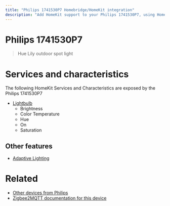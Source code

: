 ```yaml
---
title: "Philips 1741530P7 Homebridge/HomeKit integration"
description: "Add HomeKit support to your Philips 1741530P7, using Homebridge, Zigbee2MQTT and homebridge-z2m."
---
```

<!---
This file has been GENERATED using src/docgen/docgen.ts
DO NOT EDIT THIS FILE MANUALLY!
-->
# Philips 1741530P7
> Hue Lily outdoor spot light


# Services and characteristics
The following HomeKit Services and Characteristics are exposed by
the Philips 1741530P7

* [Lightbulb](../../light.md)
  * Brightness
  * Color Temperature
  * Hue
  * On
  * Saturation


## Other features
* [Adaptive Lighting](../../light.md)


# Related
* [Other devices from Philips](../index.md#philips)
* [Zigbee2MQTT documentation for this device](https://www.zigbee2mqtt.io/devices/1741530P7.html)